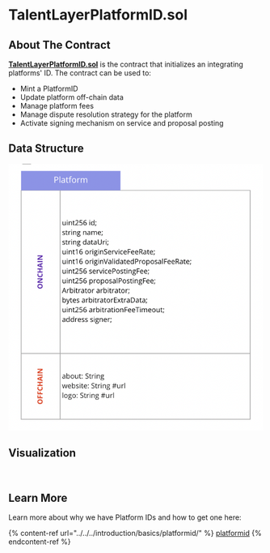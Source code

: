 # TalentLayerPlatformID.sol

## **About The Contract**

[**TalentLayerPlatformID.sol**](https://github.com/TalentLayer/talentlayer-id-contracts/blob/main/contracts/TalentLayerPlatformID.sol) is the contract that initializes an integrating platforms' ID. The contract can be used to:

* Mint a PlatformID
* Update platform off-chain data&#x20;
* Manage platform fees
* Manage dispute resolution strategy for the platform&#x20;
* Activate signing mechanism on service and proposal posting

## Data Structure

![](<../../../.gitbook/assets/image (1).png>)



## Visualization

<figure><img src="../../../.gitbook/assets/platform2.svg" alt=""><figcaption></figcaption></figure>

## Learn More

Learn more about why we have Platform IDs and how to get one here:

{% content-ref url="../../../introduction/basics/platformid/" %}
[platformid](../../../introduction/basics/platformid/)
{% endcontent-ref %}
